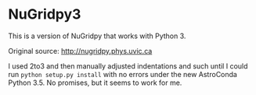 # NuGridpy3
This is a version of NuGridpy that works with Python 3.

Original source: http://nugridpy.phys.uvic.ca

I used 2to3 and then manually adjusted indentations and such until I could run `python setup.py install` with no errors under the new AstroConda Python 3.5. No promises, but it seems to work for me.

